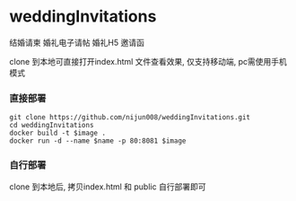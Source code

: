 # weddingInvitations
结婚请柬 婚礼电子请帖 婚礼H5 邀请函

clone 到本地可直接打开index.html 文件查看效果, 仅支持移动端, pc需使用手机模式

### 直接部署
```
git clone https://github.com/nijun008/weddingInvitations.git
cd weddingInvitations
docker build -t $image .
docker run -d --name $name -p 80:8081 $image
```


### 自行部署
clone 到本地后, 拷贝index.html 和 public 自行部署即可
